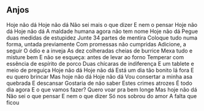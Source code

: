 ## Anjos

Hoje não dá
Hoje não dá
Não sei mais o que dizer
E nem o pensar
Hoje não dá
Hoje não dá
A maldade humana agora não tem nome
Hoje não dá
Pegue duas medidas de estupidez
Junte 34 partes de mentira
Coloque tudo numa forma, untada previamente
Com promessas não cumpridas
Adicione, a seguir
O ódio e a inveja
As dez colheradas cheias de burrice
Mexa tudo e misture bem
E não se esqueça: antes de levar ao forno
Temperar com essência de espírito de porco
Duas chícaras de indiferença
E um tablete e meio de preguiça
Hoje não dá
Hoje não dá
Está um dia tão bonito lá fora
E eu quero brincar
Mas hoje não dá
Hoje não dá
Vou consertar a minha asa quebrada
E descansar
Gostaria de não saber
Estes crimes atrozes
É todo dia agora
E o que vamos fazer?
Quero voar pra bem longe
Mas hoje não dá
Não sei o que pensar
E nem o que dizer
Só nos sobrou do amor
A falta que ficou